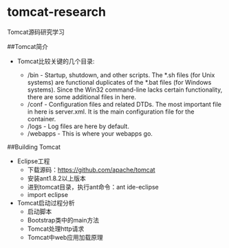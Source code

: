 # tomcat-research
Tomcat源码研究学习

##Tomcat简介

- Tomcat比较关键的几个目录:

	- /bin - Startup, shutdown, and other scripts. The *.sh files (for Unix systems) are functional duplicates of the *.bat files (for Windows systems). Since the Win32 command-line lacks certain functionality, there are some additional files in here.
	- /conf - Configuration files and related DTDs. The most important file in here is server.xml. It is the main configuration file for the container.
	- /logs - Log files are here by default.
	- /webapps - This is where your webapps go.

##Building Tomcat

- Eclipse工程
	- 下载源码：https://github.com/apache/tomcat
	- 安装ant1.8.2以上版本
	- 进到tomcat目录，执行ant命令：ant ide-eclipse
	- import eclipse
- Tomcat启动过程分析
	- 启动脚本
	- Bootstrap类中的main方法
	- Tomcat处理http请求
	- Tomcat中web应用加载原理
